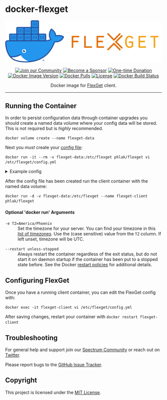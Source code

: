 docker-flexget
==============

<p align="center">
    <img src="docker-flexget.png" alt="Docker Flexget" width="800">
</p>

<p align="center">
    <a href="https://spectrum.chat/phlaknet"><img src="https://img.shields.io/badge/Join_the-Community-7b16ff.svg?style=for-the-badge" alt="Join our Community"></a>
    <a href="https://github.com/users/PHLAK/sponsorship"><img src="https://img.shields.io/badge/Become_a-Sponsor-cc4195.svg?style=for-the-badge" alt="Become a Sponsor"></a>
    <a href="https://paypal.me/ChrisKankiewicz"><img src="https://img.shields.io/badge/Make_a-Donation-006bb6.svg?style=for-the-badge" alt="One-time Donation"></a>
    <br>
    <a href="https://hub.docker.com/repository/docker/phlak/flexget/tags"><img alt="Docker Image Version" src="https://img.shields.io/docker/v/phlak/flexget?style=flat-square&sort=semver"></a>
    <a href="https://hub.docker.com/repository/docker/phlak/flexget"><img alt="Docker Pulls" src="https://img.shields.io/docker/pulls/phlak/flexget?style=flat-square"></a>
    <a href="https://github.com/PHLAK/docker-flexget/blob/master/LICENSE"><img src="https://img.shields.io/github/license/PHLAK/docker-flexget?style=flat-square" alt="License"></a>
    <a href="https://hub.docker.com/repository/docker/phlak/flexget/builds"><img alt="Docker Build Status" src="https://img.shields.io/docker/build/phlak/flexget?style=flat-square"></a>
</p>

<p align="center">
    Docker image for <a href="https://flexget.com">FlexGet</a> client.
</p>

---

Running the Container
---------------------

In order to persist configuration data through container upgrades you should create a named data
volume where your config data will be stored. This is not required but is _highly_ recommended.

    docker volume create --name flexget-data

Next you _must_ create your [config file](http://flexget.com/wiki/Configuration):

    docker run -it --rm -v flexget-data:/etc/flexget phlak/flexget vi /etc/flexget/config.yml

<details>
    <summary>Example config</summary>

    tasks:
    test task:
        rss: http://mysite.com/myfeed.rss
        series:
        - My Favorite Show
        - Another Good Show:
            quality: 720p
</details>

After the config file has been created run the client container with the named data volume:

    docker run -d -v flexget-data:/etc/flexget --name flexget-client phlak/flexget

#### Optional 'docker run' Arguments

<dl>
    <dt><code>-e TZ=America/Phoenix</code></dt>
    <dd>Set the timezone for your server. You can find your timezone in this <a href="https://goo.gl/uy1J6q">list of timezones</a>. Use the (case sensitive) value from the <code>TZ</code> column. If left unset, timezone will be UTC.</dd>
</dl>

<dl>
    <dt><code>--restart unless-stopped</code></dt>
    <dd>Always restart the container regardless of the exit status, but do not start it on daemon startup if the container has been put to a stopped state before. See the Docker <a href="https://goo.gl/Y0dlDH">restart policies</a> for additional details.</dd>
</dl>

Configuring FlexGet
-------------------

Once you have a running client container, you can edit the FlexGet config with:

    docker exec -it flexget-client vi /etc/flexget/config.yml

After saving changes, restart your container with `docker restart flexget-client`

Troubleshooting
---------------

For general help and support join our [Spectrum Community](https://spectrum.chat/phlaknet) or reach out on [Twitter](https://twitter.com/PHLAK).

Please report bugs to the [GitHub Issue Tracker](https://github.com/PHLAK/docker-flexget/issues).

Copyright
---------

This project is licensed under the [MIT License](https://github.com/PHLAK/docker-flexget/blob/master/LICENSE).
